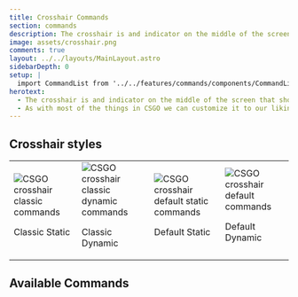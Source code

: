 ```yaml
---
title: Crosshair Commands
section: commands
description: The crosshair is and indicator on the middle of the screen that shows what we're aiming at...
image: assets/crosshair.png
comments: true
layout: ../../layouts/MainLayout.astro
sidebarDepth: 0
setup: |
  import CommandList from '../../features/commands/components/CommandList.astro'
herotext:
  - The crosshair is and indicator on the middle of the screen that shows what we're aiming at and where are bullets should go (most of the time at least).
  - As with most of the things in CSGO we can customize it to our liking. You can find below a table with all the available commands to customize your crosshair in-game.
---
```


## Crosshair styles

<table style="">
<tbody><tr>
<td>
<img src="/content/commands/crosshair/crosshair_classic.png" alt="CSGO crosshair classic commands" class="mx-auto" />
 
Classic Static
</td>
<td>
<img src="/content/commands/crosshair/crosshair_classic_dynamic.png" alt="CSGO crosshair classic dynamic commands" class="mx-auto"/>

Classic Dynamic

</td>

<td>
<img src="/content/commands/crosshair/crosshair_default.png" alt="CSGO crosshair default static commands" class="mx-auto"/>

Default Static

</td>
<td>
<img src="/content/commands/crosshair/crosshair_default_dynamic.png" alt="CSGO crosshair default commands" class="mx-auto"/>

Default Dynamic

</td>
</tr></tbody>
</table>

## Available Commands

<CommandList type="crosshair" />
